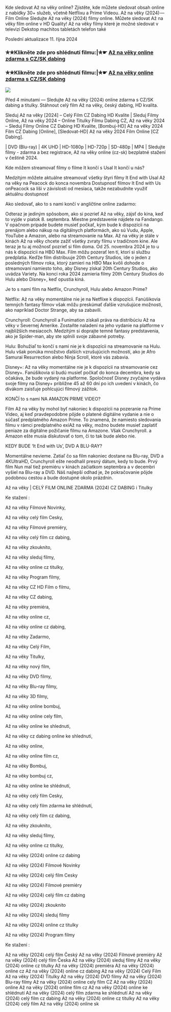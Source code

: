 Kde sledovat Až na věky online? Zjistěte, kde můžete sledovat obsah online z nabídky 30+ služeb, včetně Netflixu a Prime Videou. Až na věky (2024) — Film Online Sledujte Až na věky (2024) filmy online. Můžete sledovat Až na věky film online v HD Quality! Až na věky filmy které je možné sledovat v televizi Dekstop machitos tabletách telefon také

Poslední aktualizace 11. října 2024

### ✮✮Klikněte zde pro shlédnutí filmu:|✮☛ [Až na věky online zdarma s CZ/SK dabing](https://crotx.online/sk/movie/1082900/az-na-veky.git)

### ✮✮Klikněte zde pro shlédnutí filmu:|✮☛ [Až na věky online zdarma s CZ/SK dabing](https://crotx.online/sk/movie/1082900/az-na-veky.git)

<p dir="auto"><a href="https://crotx.online/sk/movie/1082900/az-na-veky.git" title="720p" rel="nofollow"><img src="https://i.imgur.com/jhNGoEt.gif" style="max-width: 100%;"></a></p>

Před 4 minutami — Sledujte Až na věky (2024) online zdarma s CZ/SK dabing a titulky. Stáhnout celý film Až na věky, český dabing, HD kvalita.

Sleduj Až na věky [2024] – Celý Film CZ Dabing HD Kvalite | Sleduj Filmy Online, Až na věky 2024 – Online Titulky Filmu Dabing CZ, Až na věky 2024 – Sleduj Filmy Online CZ Dabing HD Kvalite, [Bombuj-HD] Až na věky 2024 Film CZ Dabing [Online], [Sledovat-HD] Až na věky 2024 Film Online [CZ Dabing].

| DVD (Blu-ray) | 4K UHD | HD-1080p | HD-720p | SD-480p | MP4 | Sledujte filmy - zdarma a bez registrace, Až na věky online (cz-sk) bezplatné stažení v češtině 2024.

Kde môžem streamovať filmy o filme It končí s Usal It končí u nás?

Medzitým môžete aktuálne streamovať všetky štyri filmy It End with Usal Až na věky na Peacock do konca novembra Dostupnosť filmov It End with Us onPeacock sa líši v závislosti od mesiaca, takže nezabudnite využiť aktuálnu dostupnosť

Ako sledovať, ako to s nami končí v angličtine online zadarmo:

Odteraz je jediným spôsobom, ako si pozrieť Až na věky, zájsť do kina, keď to vyjde v piatok 8. septembra. Miestne predstavenie nájdete na Fandango. V opačnom prípade budete musieť počkať, kým bude k dispozícii na prenájom alebo nákup na digitálnych platformách, ako sú Vudu, Apple, YouTube a Amazon, alebo na streamovanie na Max. Až na věky je stále v kinách Až na věky chcete zažiť všetky zvraty filmu v tradičnom kine. Ale teraz je tu aj možnosť pozrieť si film doma. Od 25. novembra 2024 je to u nás k dispozícii na HBO Max. Film môžu pozerať len tí, ktorí si službu predplatia. Keďže film distribuuje 20th Century Studios, ide o jeden z posledných filmov roka, ktorý zamieri na HBO Max kvôli dohode o streamovaní namiesto toho, aby Disney získal 20th Century Studios, ako uvádza Variety. Na konci roka 2024 zamieria filmy 20th Century Studios do Hulu alebo Disney+, keď opustia kiná.

Je to s nami film na Netflix, Crunchyroll, Hulu alebo Amazon Prime?

Netflix: Až na věky momentálne nie je na Netflixe k dispozícii. Fanúšikovia temných fantasy filmov však môžu preskúmať ďalšie vzrušujúce možnosti, ako napríklad Doctor Strange, aby sa zabavili.

Crunchyroll: Crunchyroll a Funimation získali práva na distribúciu Až na věky v Severnej Amerike. Zostaňte naladení na jeho vydanie na platforme v najbližších mesiacoch. Medzitým si doprajte temné fantasy predstavenia, ako je Spider-man, aby ste splnili svoje zábavné potreby.

Hulu: Bohužiaľ to končí s nami nie je k dispozícii na streamovanie na Hulu. Hulu však ponúka množstvo ďalších vzrušujúcich možností, ako je Afro Samurai Resurrection alebo Ninja Scroll, ktoré vás zabavia.

Disney+: Až na věky momentálne nie je k dispozícii na streamovanie cez Disney+. Fanúšikovia si budú musieť počkať do konca decembra, kedy sa očakáva, že bude vydaný na platforme. Spoločnosť Disney zvyčajne vydáva svoje filmy na Disney+ približne 45 až 60 dní po ich uvedení v kinách, čo divákom zaisťuje pohlcujúci filmový zážitok.

KONČÍ to s nami NA AMAZON PRIME VIDEO?

Film Až na věky by mohol byť nakoniec k dispozícii na pozeranie na Prime Video, aj keď pravdepodobne pôjde o platené digitálne vydanie a nie o súčasť predplatného Amazon Prime. To znamená, že namiesto sledovania filmu v rámci predplatného exiAž na věky, možno budete musieť zaplatiť peniaze za digitálne požičanie filmu na Amazone. Však Crunchyroll. a Amazon ešte musia diskutovať o tom, či to tak bude alebo nie.

KEDY BUDE ‘It End with Us’, DVD A BLU-RAY?

Momentálne nevieme. Zatiaľ čo sa film nakoniec dostane na Blu-ray, DVD a 4KUltraHD, Crunchyroll ešte neodhalil presný dátum, kedy to bude. Prvý film Nun mal tiež premiéru v kinách začiatkom septembra a v decembri vyšiel na Blu-ray a DVD. Náš najlepší odhad je, že pokračovanie pôjde podobnou cestou a bude dostupné okolo prázdnin.

Až na věky | CELÝ FILM ONLINE ZDARMA (2024) CZ DABING i Titulky

Ke stažení :

Až na věky Filmové Novinky,

Až na věky celý film Cesky,

Až na věky Filmové premiéry,

Až na věky celý film cz dabing,

Až na věky zkouknito,

Až na věky sleduj filmy,

Až na věky online cz titulky,

Až na věky Program filmy,

Až na věky CZ HD Film o filmu,

Až na věky CZ dabing,

Až na věky premiéra,

Až na věky online cz,

Až na věky online cz dabing,

Až na věky Zadarmo,

Až na věky Celý Film,

Až na věky Titulky,

Až na věky nový film,

Až na věky DVD filmy,

Až na věky Blu-ray filmy,

Až na věky 3D filmy,

Až na věky online bombuj,

Až na věky online cely film,

Až na věky online ke shlednuti,

Až na věky cz dabing online ke shlednuti,

Až na věky online,

Až na věky online film cz,

Až na věky Bombuj,

Až na věky bombuj cz,

Až na věky online ke shlédnutí,

Až na věky celý film Cesky,

Až na věky celý film zdarma ke shlédnutí,

Až na věky celý film cz dabing,

Až na věky zkouknito,

Až na věky sleduj filmy,

Až na věky online cz titulky,

Až na věky (2024) online cz dabing

Až na věky (2024) Filmové Novinky

Až na věky (2024) celý film Cesky

Až na věky (2024) Filmové premiéry

Až na věky (2024) celý film cz dabing

Až na věky (2024) zkouknito

Až na věky (2024) sleduj filmy

Až na věky (2024) online cz titulky

Až na věky (2024) Program filmy

Ke stažení :

Až na věky (2024) celý film Český Až na věky (2024) Filmové premiéry Až na věky (2024) celý film Česka Až na věky (2024) sleduj filmy Až na věky (2024) online cz titulky Až na věky (2024) premiéra Až na věky (2024) online cz Až na věky (2024) online cz dabing Až na věky (2024) Celý Film Až na věky (2024) Titulky Až na věky (2024) DVD filmy Až na věky (2024) Blu-ray filmy Až na věky (2024) online cely film CZ Až na věky (2024) online Až na věky (2024) online film cz Až na věky (2024) online ke shlédnutí Až na věky (2024) celý film zdarma ke shlédnutí Až na věky (2024) celý film cz dabing Až na věky (2024) online cz titulky Až na věky (2024) celý film Až na věky (2024) online sk
